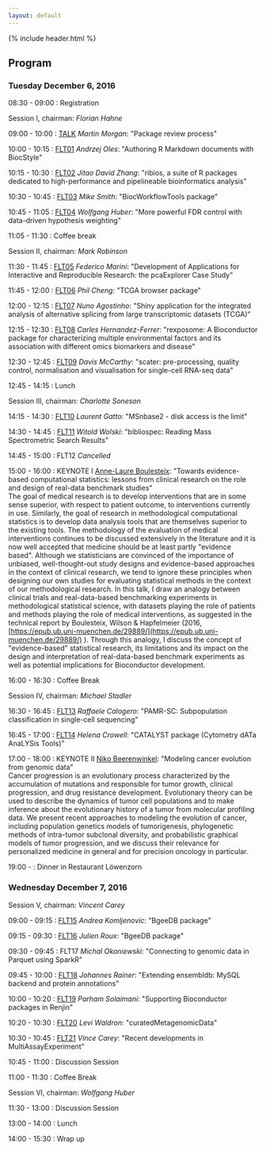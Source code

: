 ```yaml
---
layout: default
---
```


{% include header.html %}

## Program

### Tuesday December 6, 2016

08:30 - 09:00
: Registration

Session I, chairman: _Florian Hahne_

09:00 - 10:00
: [TALK](slides/TALK_Martin_Morgan.pdf) _Martin Morgan_: "Package review process"

10:00 - 10:15
: [FLT01](slides/FLT01_Andrzej_Oles.html) _Andrzej Oles_: "Authoring R Markdown documents with BiocStyle"

10:15 - 10:30
: [FLT02](slides/FLT02_Jitao_David_Zhang.pptx) _Jitao David Zhang_: "ribios, a suite of R packages dedicated to high-performance and pipelineable bioinformatics analysis"

10:30 - 10:45
: [FLT03](slides/FLT03_Mike_Smith.pdf) _Mike Smith_: "BiocWorkflowTools package"

10:45 - 11:05
: [FLT04](slides/FLT04_Wolfgang_Huber.pdf) _Wolfgang Huber_: "More powerful FDR control with data-driven hypothesis weighting"

11:05 - 11:30
: Coffee break

Session II, chairman: _Mark Robinson_

11:30 - 11:45
: [FLT05](slides/FLT05_Federico_Marini.html) _Federico Marini_: "Development of Applications for Interactive and Reproducible Research: the pcaExplorer Case Study"

11:45 - 12:00
: [FLT06](slides/FLT06_Phil_Cheng.pdf) _Phil Cheng_: "TCGA browser package"

12:00 - 12:15
: [FLT07](slides/FLT07_Nuno_Agostinho.pdf) _Nuno Agostinho_: "Shiny application for the integrated analysis of alternative splicing from large transcriptomic datasets (TCGA)"

12:15 - 12:30
: [FLT08](slides/FLT08_Carles_Hernandez-Ferrer.pdf) _Carles Hernandez-Ferrer_: "rexposome: A Bioconductor package for characterizing multiple environmental factors and its association with different omics biomarkers and disease"

12:30 - 12:45
: [FLT09](slides/FLT09_Davis_McCarthy.pdf) _Davis McCarthy_: "scater: pre-processing, quality control, normalisation and visualisation for single-cell RNA-seq data"

12:45 - 14:15
: Lunch

Session III, chairman: _Charlotte Soneson_

14:15 - 14:30
: [FLT10](slides/FLT10_Laurent_Gatto.pdf) _Laurent Gatto_: "MSnbase2 - disk access is the limit"

14:30 - 14:45
: [FLT11](slides/FLT11_Witold_Wolski.pdf) _Witold Wolski_: "bibliospec: Reading Mass Spectrometric Search Results"

14:45 - 15:00
: FLT12 _Cancelled_

15:00 - 16:00
: KEYNOTE I [Anne-Laure Boulesteix](http://www.ibe.med.uni-muenchen.de/organisation/mitarbeiter/020_professuren/boulesteix/): "Towards evidence-based computational statistics: lessons from clinical research on the role and design of real-data benchmark studies" <br />The goal of medical research is to develop interventions that are in some sense superior, with respect to patient outcome, to interventions currently in use. Similarly, the goal of research in methodological computational statistics is to develop data analysis tools that are themselves superior to the existing tools. The methodology of the evaluation of medical interventions continues to be discussed extensively in the literature and it is now well accepted that medicine should be at least partly "evidence based". Although we statisticians are convinced of the importance of unbiased, well-thought-out study designs and evidence-based approaches in the context of clinical research, we tend to ignore these principles when designing our own studies for evaluating statistical methods in the context of our methodological research. In this talk, I draw an analogy between clinical trials and real-data-based benchmarking experiments in methodological statistical science, with datasets playing the role of patients and methods playing the role of medical interventions, as suggested in the technical report by Boulesteix, Wilson & Hapfelmeier (2016, [https://epub.ub.uni-muenchen.de/29889/](https://epub.ub.uni-muenchen.de/29889/) ). Through this analogy, I discuss the concept of "evidence-based" statistical research, its limitations and its impact on the design and interpretation of real-data-based benchmark experiments as well as potential implications for Bioconductor development.

16:00 - 16:30
: Coffee Break

Session IV, chairman: _Michael Stadler_

16:30 - 16:45
: [FLT13](slides/FLT13_Raffaele_Calogero.pdf) _Raffaele Calogero_: "PAMR-SC: Subpopulation classification in single-cell sequencing"

16:45 - 17:00
: [FLT14](slides/FLT14_Helena_Crowell.pdf) _Helena Crowell_: "CATALYST package (Cytometry dATa AnaLYSis Tools)"

17:00 - 18:00
: KEYNOTE II [Niko Beerenwinkel](https://www.bsse.ethz.ch/department/people/detail-person.html?persid=149417): "Modeling cancer evolution from genomic data" <br /> Cancer progression is an evolutionary process characterized by the accumulation of mutations and responsible for tumor growth, clinical progression, and drug resistance development. Evolutionary theory can be used to describe the dynamics of tumor cell populations and to make inference about the evolutionary history of a tumor from molecular profiling data. We present recent approaches to modeling the evolution of cancer, including population genetics models of tumorigenesis, phylogenetic methods of intra-tumor subclonal diversity, and probabilistic graphical models of tumor progression, and we discuss their relevance for personalized medicine in general and for precision oncology in particular.

19:00 -
: Dinner in Restaurant Löwenzorn


### Wednesday December 7, 2016

Session V, chairman: _Vincent Carey_

09:00 - 09:15
: [FLT15](slides/FLT15_Andrea_Komljenovic.pdf) _Andrea Komljenovic_: "BgeeDB package"

09:15 - 09:30
: [FLT16](slides/FLT16_Julien_Roux.pdf) _Julien Roux_: "BgeeDB package"

09:30 - 09:45
: FLT17 _Michal Okoniewski_: "Connecting to genomic data in Parquet using SparkR"

09:45 - 10:00
: [FLT18](slides/FLT18_Johannes_Rainer.pdf) _Johannes Rainer_: "Extending ensembldb: MySQL backend and protein annotations"

10:00 - 10:20
: [FLT19](slides/FLT19_Parham_Solaimani.pdf) _Parham Solaimani_: "Supporting Bioconductor packages in Renjin"

10:20 - 10:30
: [FLT20](http://www.youtube.com/watch?v=ZAbaXAQpZPE) _Levi Waldron_: "curatedMetagenomicData"

10:30 - 10:45
: [FLT21](slides/FLT21_Vince_Carey.pdf) _Vince Carey_: "Recent developments in MultiAssayExperiment"

10:45 - 11:00
: Discussion Session

11:00 - 11:30
: Coffee Break

Session VI, chairman: _Wolfgang Huber_

11:30 - 13:00
: Discussion Session

13:00 - 14:00
: Lunch

14:00 - 15:30
: Wrap up
